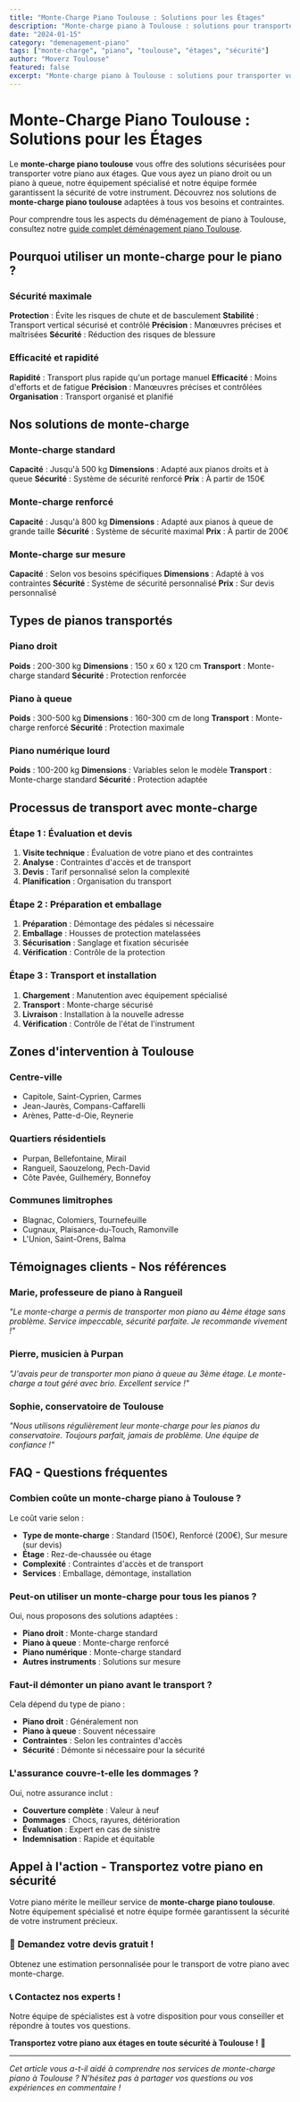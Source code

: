 ```yaml
---
title: "Monte-Charge Piano Toulouse : Solutions pour les Étages"
description: "Monte-charge piano à Toulouse : solutions pour transporter votre piano aux étages. Équipement spécialisé, équipe formée, sécurité garantie. Devis gratuit."
date: "2024-01-15"
category: "demenagement-piano"
tags: ["monte-charge", "piano", "toulouse", "étages", "sécurité"]
author: "Moverz Toulouse"
featured: false
excerpt: "Monte-charge piano à Toulouse : solutions pour transporter votre piano aux étages. Équipement spécialisé, équipe formée, sécurité garantie."
---
```


# Monte-Charge Piano Toulouse : Solutions pour les Étages

Le **monte-charge piano toulouse** vous offre des solutions sécurisées pour transporter votre piano aux étages. Que vous ayez un piano droit ou un piano à queue, notre équipement spécialisé et notre équipe formée garantissent la sécurité de votre instrument. Découvrez nos solutions de **monte-charge piano toulouse** adaptées à tous vos besoins et contraintes.

Pour comprendre tous les aspects du déménagement de piano à Toulouse, consultez notre [guide complet déménagement piano Toulouse](/blog/piano/demenagement-piano-toulouse).

## Pourquoi utiliser un monte-charge pour le piano ?

### Sécurité maximale

**Protection** : Évite les risques de chute et de basculement
**Stabilité** : Transport vertical sécurisé et contrôlé
**Précision** : Manœuvres précises et maîtrisées
**Sécurité** : Réduction des risques de blessure

### Efficacité et rapidité

**Rapidité** : Transport plus rapide qu'un portage manuel
**Efficacité** : Moins d'efforts et de fatigue
**Précision** : Manœuvres précises et contrôlées
**Organisation** : Transport organisé et planifié

## Nos solutions de monte-charge

### Monte-charge standard

**Capacité** : Jusqu'à 500 kg
**Dimensions** : Adapté aux pianos droits et à queue
**Sécurité** : Système de sécurité renforcé
**Prix** : À partir de 150€

### Monte-charge renforcé

**Capacité** : Jusqu'à 800 kg
**Dimensions** : Adapté aux pianos à queue de grande taille
**Sécurité** : Système de sécurité maximal
**Prix** : À partir de 200€

### Monte-charge sur mesure

**Capacité** : Selon vos besoins spécifiques
**Dimensions** : Adapté à vos contraintes
**Sécurité** : Système de sécurité personnalisé
**Prix** : Sur devis personnalisé

## Types de pianos transportés

### Piano droit

**Poids** : 200-300 kg
**Dimensions** : 150 x 60 x 120 cm
**Transport** : Monte-charge standard
**Sécurité** : Protection renforcée

### Piano à queue

**Poids** : 300-500 kg
**Dimensions** : 160-300 cm de long
**Transport** : Monte-charge renforcé
**Sécurité** : Protection maximale

### Piano numérique lourd

**Poids** : 100-200 kg
**Dimensions** : Variables selon le modèle
**Transport** : Monte-charge standard
**Sécurité** : Protection adaptée

## Processus de transport avec monte-charge

### Étape 1 : Évaluation et devis

1. **Visite technique** : Évaluation de votre piano et des contraintes
2. **Analyse** : Contraintes d'accès et de transport
3. **Devis** : Tarif personnalisé selon la complexité
4. **Planification** : Organisation du transport

### Étape 2 : Préparation et emballage

1. **Préparation** : Démontage des pédales si nécessaire
2. **Emballage** : Housses de protection matelassées
3. **Sécurisation** : Sanglage et fixation sécurisée
4. **Vérification** : Contrôle de la protection

### Étape 3 : Transport et installation

1. **Chargement** : Manutention avec équipement spécialisé
2. **Transport** : Monte-charge sécurisé
3. **Livraison** : Installation à la nouvelle adresse
4. **Vérification** : Contrôle de l'état de l'instrument

## Zones d'intervention à Toulouse

### Centre-ville
- Capitole, Saint-Cyprien, Carmes
- Jean-Jaurès, Compans-Caffarelli
- Arènes, Patte-d-Oie, Reynerie

### Quartiers résidentiels
- Purpan, Bellefontaine, Mirail
- Rangueil, Saouzelong, Pech-David
- Côte Pavée, Guilheméry, Bonnefoy

### Communes limitrophes
- Blagnac, Colomiers, Tournefeuille
- Cugnaux, Plaisance-du-Touch, Ramonville
- L'Union, Saint-Orens, Balma

## Témoignages clients - Nos références

### Marie, professeure de piano à Rangueil
*"Le monte-charge a permis de transporter mon piano au 4ème étage sans problème. Service impeccable, sécurité parfaite. Je recommande vivement !"*

### Pierre, musicien à Purpan
*"J'avais peur de transporter mon piano à queue au 3ème étage. Le monte-charge a tout géré avec brio. Excellent service !"*

### Sophie, conservatoire de Toulouse
*"Nous utilisons régulièrement leur monte-charge pour les pianos du conservatoire. Toujours parfait, jamais de problème. Une équipe de confiance !"*

## FAQ - Questions fréquentes

### Combien coûte un monte-charge piano à Toulouse ?

Le coût varie selon :
- **Type de monte-charge** : Standard (150€), Renforcé (200€), Sur mesure (sur devis)
- **Étage** : Rez-de-chaussée ou étage
- **Complexité** : Contraintes d'accès et de transport
- **Services** : Emballage, démontage, installation

### Peut-on utiliser un monte-charge pour tous les pianos ?

Oui, nous proposons des solutions adaptées :
- **Piano droit** : Monte-charge standard
- **Piano à queue** : Monte-charge renforcé
- **Piano numérique** : Monte-charge standard
- **Autres instruments** : Solutions sur mesure

### Faut-il démonter un piano avant le transport ?

Cela dépend du type de piano :
- **Piano droit** : Généralement non
- **Piano à queue** : Souvent nécessaire
- **Contraintes** : Selon les contraintes d'accès
- **Sécurité** : Démonte si nécessaire pour la sécurité

### L'assurance couvre-t-elle les dommages ?

Oui, notre assurance inclut :
- **Couverture complète** : Valeur à neuf
- **Dommages** : Chocs, rayures, détérioration
- **Évaluation** : Expert en cas de sinistre
- **Indemnisation** : Rapide et équitable

## Appel à l'action - Transportez votre piano en sécurité

Votre piano mérite le meilleur service de **monte-charge piano toulouse**. Notre équipement spécialisé et notre équipe formée garantissent la sécurité de votre instrument précieux.

### 🎹 **Demandez votre devis gratuit !**

Obtenez une estimation personnalisée pour le transport de votre piano avec monte-charge.

### 📞 **Contactez nos experts !**

Notre équipe de spécialistes est à votre disposition pour vous conseiller et répondre à toutes vos questions.

**Transportez votre piano aux étages en toute sécurité à Toulouse !** 🚚

---

*Cet article vous a-t-il aidé à comprendre nos services de monte-charge piano à Toulouse ? N'hésitez pas à partager vos questions ou vos expériences en commentaire !*

